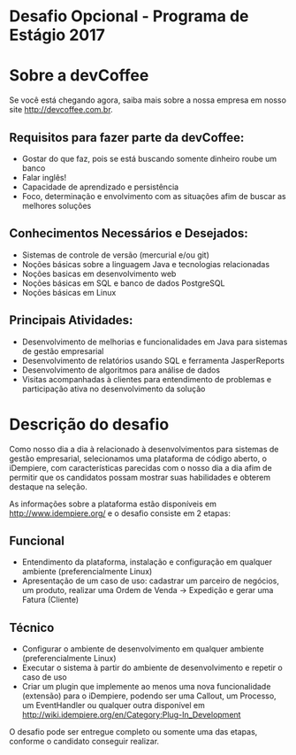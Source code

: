 # Desafio Opcional - Programa de Estágio 2017

# Sobre a devCoffee

Se você está chegando agora, saiba mais sobre a nossa empresa em nosso site http://devcoffee.com.br.

## Requisitos para fazer parte da devCoffee:
- Gostar do que faz, pois se está buscando somente dinheiro roube um banco
- Falar inglês!
- Capacidade de aprendizado e persistência
- Foco, determinação e envolvimento com as situações afim de buscar as melhores soluções

## Conhecimentos Necessários e Desejados:
- Sistemas de controle de versão (mercurial e/ou git)
- Noções básicas sobre a linguagem Java e tecnologias relacionadas
- Noções basicas em desenvolvimento web
- Noções básicas em SQL e banco de dados PostgreSQL
- Noções básicas em Linux

## Principais Atividades:
- Desenvolvimento de melhorias e funcionalidades em Java para sistemas de gestão empresarial
- Desenvolvimento de relatórios usando SQL e ferramenta JasperReports
- Desenvolvimento de algoritmos para análise de dados
- Visitas acompanhadas à clientes para entendimento de problemas e participação ativa no desenvolvimento da solução

# Descrição do desafio

Como nosso dia a dia à relacionado à desenvolvimentos para sistemas de gestão empresarial, selecionamos uma plataforma de código aberto, o iDempiere, com características parecidas com o nosso dia a dia  afim de permitir que os candidatos possam mostrar suas habilidades e obterem destaque na seleção.

As informações sobre a plataforma estão disponíveis em http://www.idempiere.org/ e o desafio consiste em 2 etapas:

## Funcional

- Entendimento da plataforma, instalação e configuração em qualquer ambiente (preferencialmente Linux)
- Apresentação de um caso de uso: cadastrar um parceiro de negócios, um produto, realizar uma Ordem de Venda -> Expedição e gerar uma Fatura (Cliente)

## Técnico

- Configurar o ambiente de desenvolvimento em qualquer ambiente (preferencialmente Linux)
- Executar o sistema à partir do ambiente de desenvolvimento e repetir o caso de uso
- Criar um plugin que implemente ao menos uma nova funcionalidade (extensão) para o iDempiere, podendo ser uma Callout, um Processo, um EventHandler ou qualquer outra disponível em http://wiki.idempiere.org/en/Category:Plug-In_Development

O desafio pode ser entregue completo ou somente uma das etapas, conforme o candidato conseguir realizar.

